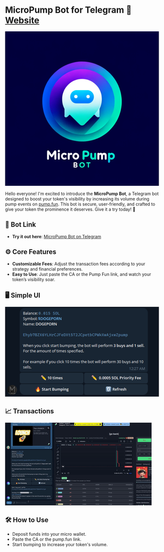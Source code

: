 # MicroPump Bot for Telegram 🚀 [Website](https://micro-pump-bot.netlify.app)

![Logo](public/images/logo.webp)

Hello everyone! I'm excited to introduce the **MicroPump Bot**, a Telegram bot designed to boost your token's visibility by increasing its volume during pump events on [pump.fun](https://pump.fun/board). This bot is secure, user-friendly, and crafted to give your token the prominence it deserves. Give it a try today! 🌟

## 🔗 Bot Link

- **Try it out here**: [MicroPump Bot on Telegram](https://t.me/micropump_bot)

## ⚙️ Core Features

- **Customizable Fees**: Adjust the transaction fees according to your strategy and financial preferences.
- **Easy to Use**: Just paste the CA or the Pump Fun link, and watch your token’s visibility soar.

## 🖥️ Simple UI

![Screenshot of MicroPump Bot](public/images/ui.png)

## 📈 Transactions

![Proof of Transactions](public/images/promo.gif)

## 🛠️ How to Use

- Deposit funds into your micro wallet.
- Paste the CA or the pump.fun link.
- Start bumping to increase your token's volume.
